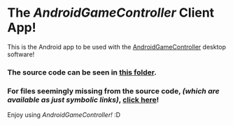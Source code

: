 # The *AndroidGameController* Client App!

This is the Android app to be used with the [AndroidGameController](https://github.com/Brahvim/AndroidGameController) desktop software!

### The source code can be seen in [this folder](https://github.com/Brahvim/AndroidGameControllerClient/tree/main/app/src/main/java/com/brahvim/androidgamecontroller).

### For files seemingly missing from the source code, *(which are available as just symbolic links)*, [click here](https://github.com/Brahvim/AndroidGameController/tree/master/src/com/brahvim/androidgamecontroller)!

Enjoy using *AndroidGameController!* :D
